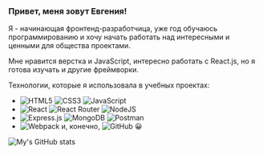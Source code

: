 ### Привет, меня зовут Евгения!

Я - начинающая фронтенд-разработчица, уже год обучаюсь программированию и хочу начать работать над интересными и ценными для общества проектами.

Мне нравится верстка и JavaScript, интересно работать с React.js, но я готова изучать и другие фреймворки.

Технологии, которые я использовала в учебных проектах:

- ![HTML5](https://img.shields.io/badge/html5-%23E34F26.svg?style=for-the-badge&logo=html5&logoColor=white) ![CSS3](https://img.shields.io/badge/css3-%231572B6.svg?style=for-the-badge&logo=css3&logoColor=white) ![JavaScript](https://img.shields.io/badge/javascript-%23323330.svg?style=for-the-badge&logo=javascript&logoColor=%23F7DF1E) 
- ![React](https://img.shields.io/badge/react-%2320232a.svg?style=for-the-badge&logo=react&logoColor=%2361DAFB) ![React Router](https://img.shields.io/badge/React_Router-CA4245?style=for-the-badge&logo=react-router&logoColor=white) ![NodeJS](https://img.shields.io/badge/node.js-6DA55F?style=for-the-badge&logo=node.js&logoColor=white) 
- ![Express.js](https://img.shields.io/badge/express.js-%23404d59.svg?style=for-the-badge&logo=express&logoColor=%2361DAFB) ![MongoDB](https://img.shields.io/badge/MongoDB-%234ea94b.svg?style=for-the-badge&logo=mongodb&logoColor=white) ![Postman](https://img.shields.io/badge/Postman-FF6C37?style=for-the-badge&logo=postman&logoColor=white) 
- ![Webpack](https://img.shields.io/badge/webpack-%238DD6F9.svg?style=for-the-badge&logo=webpack&logoColor=black)  и, конечно, ![GitHub](https://img.shields.io/badge/github-%23121011.svg?style=for-the-badge&logo=github&logoColor=white) :grinning:

![My's GitHub stats](https://github-readme-stats.vercel.app/api?username=Evgenia-N&show_icons=true&theme=synthwave)
